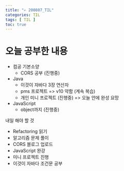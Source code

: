 ```yaml
---
title: "✍ 200807_TIL"
categories: TIL
tags: [ TIL ]
toc: true
---
```


# 오늘 공부한 내용

- 컴공 기본소양
  - CORS 공부 (진행중)
- Java
  - 이것이 자바다 3장 연산자
  - pms 프로젝트 => v10 약함 (계속 복습)
  - 개인 미니 프로젝트 (진행중) => 오늘 안에 완성 요망
- JavaScript
  - object까지 (진행중)





내일 해야 할 것

- Refactoring 읽기
- 알고리즘 문제 풀이
- CORS 블로그 업로드
- JavaScript 완강
- 미니 프로젝트 진행
- 이것이 자바다 조건문 공부